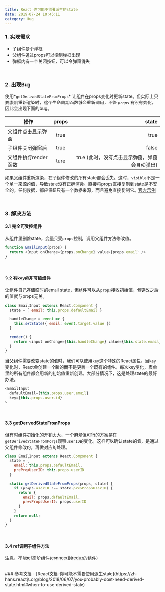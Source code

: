 ```yaml
---
title: React 你可能不需要派生的state
date: 2019-07-24 10:45:11
category: Bug
---
```

### 1. 实现需求
- 子组件是个弹框
- 父组件通过props可以控制弹框出现
- 弹框内有一个关闭按钮，可以令弹窗消失


<br/>

### 2. 出现Bug
使用*`getDerivedStateFromProps`* 让组件在props变化时更新state。但实际上只要腹肌重新渲染时，这个生命周期函数就会重新调用，不管 *`props`* 有没有变化。因此会出现下面的bug。

操作                | props   |  state
---|:--:|---:
父组件点击显示弹窗    | true    | true
子组件关闭弹窗后      | true    | false
父组件执行render函数  | ture    | true   (此时，没有点击显示弹窗，弹窗会自动弹出)


如果父组件重新渲染，在子组件修改的所有state都会丢失。这时，`visible`不是一个单一来源的值，导致state没有正确渲染。直接将props直接复制到state是不安全的。任何数据，都应保证只有一个数据来源，而且避免直接复制它。[官方示例](https://codesandbox.io/s/mz2lnkjkrx)


<br/>

### 3. 解决方法
#### 3.1 完全可受控组件
从组件里删除state，变量只受`props`控制，调用父组件方法修改值。
```js
function EmailInput(props) {
  return <Input onChange={props.onChange} value={props.email} />
}
```


<br/>

#### 3.2 有key的非可控组件
让组件自己存储临时的email state，但组件可以从`props`接收初始值，但更改之后的值就与props无关。
```js
class EmailInput extends React.Component {
  state = { email: this.props.defaultEmail }

  handleChange = event => {
    this.setState({ email: event.target.value })
  }

  render() {
    return <input onChange={this.handleChange} value={this.state.email} />
  }
}

```

当父组件需要改变state的值时，我们可以使用`key`这个特殊的React属性。当`key`变化时，React会创建一个新的而不是更新一个既有的组件。每次key变化，表单里的所有组件都会用新的初始值重新创建。大部分情况下，这是处理state的最好办法。

```js
<EmailInput
  defaultEmail={this.props.user.email}
  key={this.props.user.id}
>
```


<br/>

#### 3.3 getDerivedStateFromProps
但有时组件初始化的开销太大，一个麻烦但可行的方案是在`getDerivedStateFromPorps`观察`userID`的变化。这样可以确认state的值，是通过父组件修改的，再做对应的处理。
```js
class EmailInput extends React.Component {
  state = {
    email: this.props.defaultEmail,
    prePropUserID: this.props.userID
  }

  static getDerivedStateFromProps(props, state) {
    if (props.userID !== state.prevPropsUserID) {
      return {
        email: props.defaultEmail,
        prevPropsUserID: props.userID
      }
    }
    return null;
  }
}
```


<br/>

#### 3.4 ref调用子组件方法
注意，不能ref高阶组件(connect到redux的组件)


<br/>
### 参考文档
- [React文档-你可能不需要使用派生state](https://zh-hans.reactjs.org/blog/2018/06/07/you-probably-dont-need-derived-state.html#when-to-use-derived-state)
